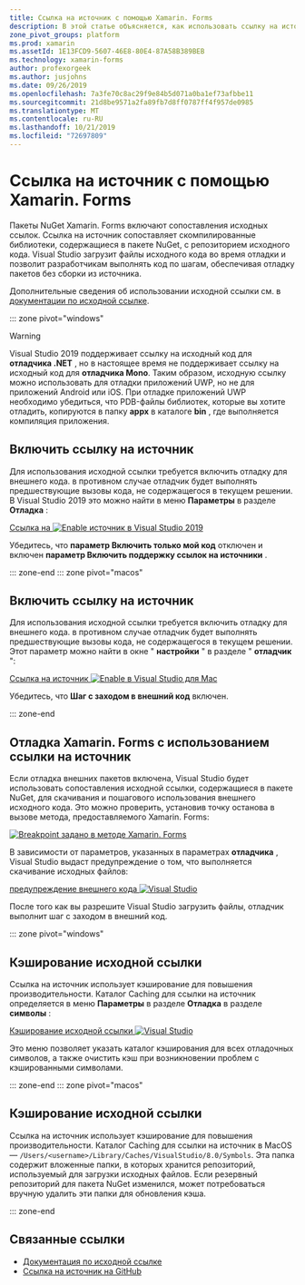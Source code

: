 ```yaml
---
title: Ссылка на источник с помощью Xamarin. Forms
description: В этой статье объясняется, как использовать ссылку на источник для отладки в Xamarin. Forms.
zone_pivot_groups: platform
ms.prod: xamarin
ms.assetId: 1E13FCD9-5607-46E8-80E4-87A58B389BEB
ms.technology: xamarin-forms
author: profexorgeek
ms.author: jusjohns
ms.date: 09/26/2019
ms.openlocfilehash: 7a3fe70c8ac29f9e84b5d071a0ba1ef73afbbe11
ms.sourcegitcommit: 21d8be9571a2fa89fb7d8ff0787ff4f957de0985
ms.translationtype: MT
ms.contentlocale: ru-RU
ms.lasthandoff: 10/21/2019
ms.locfileid: "72697809"
---
```

# <a name="source-link-with-xamarinforms"></a>Ссылка на источник с помощью Xamarin. Forms

Пакеты NuGet Xamarin. Forms включают сопоставления исходных ссылок. Ссылка на источник сопоставляет скомпилированные библиотеки, содержащиеся в пакете NuGet, с репозиторием исходного кода. Visual Studio загрузит файлы исходного кода во время отладки и позволит разработчикам выполнять код по шагам, обеспечивая отладку пакетов без сборки из источника.

Дополнительные сведения об использовании исходной ссылки см. в [документации по исходной ссылке](/dotnet/standard/library-guidance/sourcelink).

::: zone pivot="windows"

> [!WARNING]
> Visual Studio 2019 поддерживает ссылку на исходный код для **отладчика .NET** , но в настоящее время не поддерживает ссылку на исходный код для **отладчика Mono**. Таким образом, исходную ссылку можно использовать для отладки приложений UWP, но не для приложений Android или iOS. При отладке приложений UWP необходимо убедиться, что PDB-файлы библиотек, которые вы хотите отладить, копируются в папку **appx** в каталоге **bin** , где выполняется компиляция приложения.

## <a name="enable-source-link"></a>Включить ссылку на источник

Для использования исходной ссылки требуется включить отладку для внешнего кода. в противном случае отладчик будет выполнять предшествующие вызовы кода, не содержащегося в текущем решении. В Visual Studio 2019 это можно найти в меню **Параметры** в разделе **Отладка** :

[Ссылка на ![Enable источник в Visual Studio 2019](sourcelink-images/sourcelink-enable-pc-cropped.png)](sourcelink-images/sourcelink-enable-pc.png#lightbox)

Убедитесь, что **параметр Включить только мой код** отключен и включен **параметр Включить поддержку ссылок на источники** .

::: zone-end
::: zone pivot="macos"

## <a name="enable-source-link"></a>Включить ссылку на источник

Для использования исходной ссылки требуется включить отладку для внешнего кода. в противном случае отладчик будет выполнять предшествующие вызовы кода, не содержащегося в текущем решении. Этот параметр можно найти в окне " **настройки** " в разделе " **отладчик** ":

[Ссылка на источник ![Enable в Visual Studio для Mac](sourcelink-images/sourcelink-enable-mac-cropped.png)](sourcelink-images/sourcelink-enable-mac.png#lightbox)

Убедитесь, что **Шаг с заходом в внешний код** включен.

::: zone-end

## <a name="debug-xamarinforms-using-source-link"></a>Отладка Xamarin. Forms с использованием ссылки на источник

Если отладка внешних пакетов включена, Visual Studio будет использовать сопоставления исходной ссылки, содержащиеся в пакете NuGet, для скачивания и пошагового использования внешнего исходного кода. Это можно проверить, установив точку останова в вызове метода, предоставляемого Xamarin. Forms:

[![Breakpoint задано в методе Xamarin. Forms](sourcelink-images/breakpoint-cropped.png)](sourcelink-images/external-code-available.png#lightbox)

В зависимости от параметров, указанных в параметрах **отладчика** , Visual Studio выдаст предупреждение о том, что выполняется скачивание исходных файлов:

[предупреждение внешнего кода ![Visual Studio](sourcelink-images/external-code-cropped.png)](sourcelink-images/external-code-available.png#lightbox)

После того как вы разрешите Visual Studio загрузить файлы, отладчик выполнит шаг с заходом в внешний код.

::: zone pivot="windows"

## <a name="source-link-caching"></a>Кэширование исходной ссылки

Ссылка на источник использует кэширование для повышения производительности. Каталог Caching для ссылки на источник определяется в меню **Параметры** в разделе **Отладка** в разделе **символы** :

[Кэширование исходной ссылки ![Visual Studio](sourcelink-images/sourcelink-caching-pc-cropped.png)](sourcelink-images/sourcelink-caching-pc.png#lightbox)

Это меню позволяет указать каталог кэширования для всех отладочных символов, а также очистить кэш при возникновении проблем с кэшированными символами.

::: zone-end
::: zone pivot="macos"

## <a name="source-link-caching"></a>Кэширование исходной ссылки

Ссылка на источник использует кэширование для повышения производительности. Каталог Caching для ссылки на источник в MacOS — `/Users/<username>/Library/Caches/VisualStudio/8.0/Symbols`. Эта папка содержит вложенные папки, в которых хранится репозиторий, используемый для загрузки исходных файлов. Если резервный репозиторий для пакета NuGet изменился, может потребоваться вручную удалить эти папки для обновления кэша.

::: zone-end

## <a name="related-links"></a>Связанные ссылки

- [Документация по исходной ссылке](/dotnet/standard/library-guidance/sourcelink)
- [Ссылка на источник на GitHub](https://github.com/dotnet/sourcelink)
